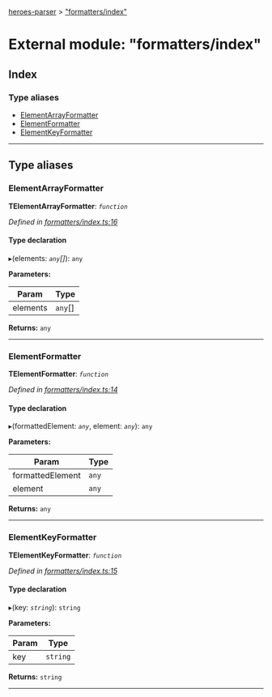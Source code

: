 [heroes-parser](../README.md) > ["formatters/index"](../modules/_formatters_index_.md)

# External module: "formatters/index"

## Index

### Type aliases

* [ElementArrayFormatter](_formatters_index_.md#elementarrayformatter)
* [ElementFormatter](_formatters_index_.md#elementformatter)
* [ElementKeyFormatter](_formatters_index_.md#elementkeyformatter)

---

## Type aliases

<a id="elementarrayformatter"></a>

###  ElementArrayFormatter

**ΤElementArrayFormatter**: *`function`*

*Defined in [formatters/index.ts:16](https://github.com/joeistas/heroes-parser/blob/ad5aa01/src/formatters/index.ts#L16)*

#### Type declaration
▸(elements: *`any`[]*): `any`

**Parameters:**

| Param | Type |
| ------ | ------ |
| elements | `any`[] |

**Returns:** `any`

___
<a id="elementformatter"></a>

###  ElementFormatter

**ΤElementFormatter**: *`function`*

*Defined in [formatters/index.ts:14](https://github.com/joeistas/heroes-parser/blob/ad5aa01/src/formatters/index.ts#L14)*

#### Type declaration
▸(formattedElement: *`any`*, element: *`any`*): `any`

**Parameters:**

| Param | Type |
| ------ | ------ |
| formattedElement | `any` |
| element | `any` |

**Returns:** `any`

___
<a id="elementkeyformatter"></a>

###  ElementKeyFormatter

**ΤElementKeyFormatter**: *`function`*

*Defined in [formatters/index.ts:15](https://github.com/joeistas/heroes-parser/blob/ad5aa01/src/formatters/index.ts#L15)*

#### Type declaration
▸(key: *`string`*): `string`

**Parameters:**

| Param | Type |
| ------ | ------ |
| key | `string` |

**Returns:** `string`

___

